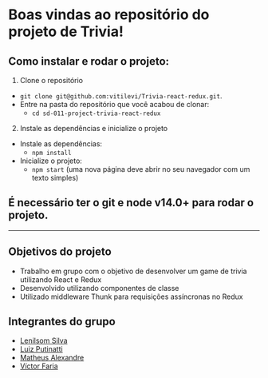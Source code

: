 # Boas vindas ao repositório do projeto de Trivia!

## Como instalar e rodar o projeto:

1. Clone o repositório
  * `git clone git@github.com:vitilevi/Trivia-react-redux.git`.
  * Entre na pasta do repositório que você acabou de clonar:
    * `cd sd-011-project-trivia-react-redux`

2. Instale as dependências e inicialize o projeto
  * Instale as dependências:
    * `npm install`
  * Inicialize o projeto:
    * `npm start` (uma nova página deve abrir no seu navegador com um texto simples)
  
## É necessário ter o git e node v14.0+ para rodar o projeto.
  
---
  
## Objetivos do projeto
  * Trabalho em grupo com o objetivo de desenvolver um game de trivia utilizando React e Redux
  * Desenvolvido utilizando componentes de classe
  * Utilizado middleware Thunk para requisições assíncronas no Redux
  
## Integrantes do grupo
  * [Lenilsom Silva](https://github.com/silvallenilsom)
  * [Luiz Putinatti](https://github.com/eduardoputinatti)
  * [Matheus Alexandre](https://github.com/alexandremhm)
  * [Víctor Faria](https://github.com/vitilevi)
